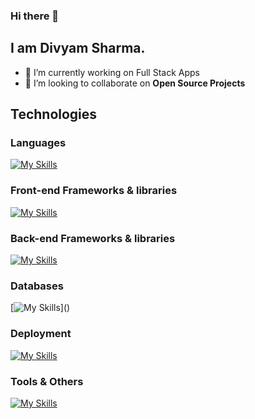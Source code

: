 ### Hi there 👋
## I am Divyam Sharma.


- 🔭 I’m currently working on Full Stack Apps
- 👯 I’m looking to collaborate on **Open Source Projects**


## Technologies  
### Languages
[![My Skills](https://skillicons.dev/icons?i=html,css,sass,javascript,ts,java,cpp)]()

### Front-end Frameworks & libraries
[![My Skills](https://skillicons.dev/icons?i=react,nextjs,bootstrap,tailwind,materialui,redux)]()

### Back-end Frameworks & libraries
[![My Skills](https://skillicons.dev/icons?i=nodejs,express,firebase,prisma)]()

### Databases
[![My Skills](https://skillicons.dev/icons?i=mongodb,mysql,redis,sqlite,firebase,)]()

### Deployment
[![My Skills](https://skillicons.dev/icons?i=netlify,heroku,planetscale,vercel,codepen)]()

### Tools & Others
[![My Skills](https://skillicons.dev/icons?i=visualstudio,postman,webpack,git,github,vite)]()
